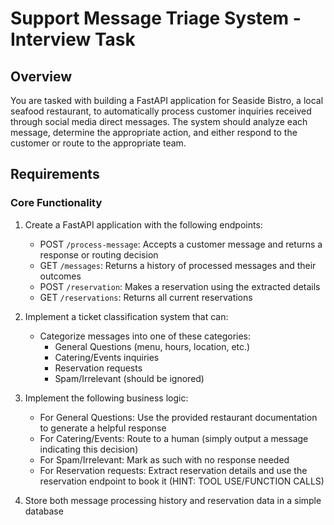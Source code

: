 # Support Message Triage System - Interview Task

## Overview
You are tasked with building a FastAPI application for Seaside Bistro, a local seafood restaurant, to automatically process customer inquiries received through social media direct messages. The system should analyze each message, determine the appropriate action, and either respond to the customer or route to the appropriate team.

## Requirements

### Core Functionality 
1. Create a FastAPI application with the following endpoints:
   * POST `/process-message`: Accepts a customer message and returns a response or routing decision
   * GET `/messages`: Returns a history of processed messages and their outcomes
   * POST `/reservation`: Makes a reservation using the extracted details
   * GET `/reservations`: Returns all current reservations

2. Implement a ticket classification system that can:
   * Categorize messages into one of these categories:
     - General Questions (menu, hours, location, etc.)
     - Catering/Events inquiries
     - Reservation requests
     - Spam/Irrelevant (should be ignored)

3. Implement the following business logic:
   * For General Questions: Use the provided restaurant documentation to generate a helpful response
   * For Catering/Events: Route to a human (simply output a message indicating this decision)
   * For Spam/Irrelevant: Mark as such with no response needed
   * For Reservation requests: Extract reservation details and use the reservation endpoint to book it (HINT: TOOL USE/FUNCTION CALLS)


4. Store both message processing history and reservation data in a simple database